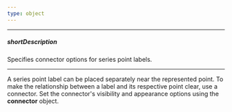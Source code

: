 ```yaml
---
type: object
---
```

---
##### shortDescription
Specifies connector options for series point labels.

---
A series point label can be placed separately near the represented point. To make the relationship between a label and its respective point clear, use a connector. Set the connector's visibility and appearance options using the **connector** object.